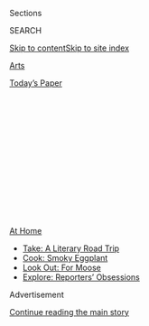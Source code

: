 <div id="app">

<div>

<div>

<div>

<div class="NYTAppHideMasthead css-1q2w90k e1suatyy0">

<div class="section css-ui9rw0 e1suatyy2">

<div class="css-eph4ug er09x8g0">

<div class="css-6n7j50">

</div>

<span class="css-1dv1kvn">Sections</span>

<div class="css-10488qs">

<span class="css-1dv1kvn">SEARCH</span>

</div>

[Skip to content](#site-content)[Skip to site
index](#site-index)

</div>

<div id="masthead-section-label" class="css-1wr3we4 eaxe0e00">

[Arts](https://www.nytimes3xbfgragh.onion/section/arts)

</div>

<div class="css-10698na e1huz5gh0">

</div>

</div>

<div id="masthead-bar-one" class="section hasLinks css-15hmgas e1csuq9d3">

<div class="css-uqyvli e1csuq9d0">

</div>

<div class="css-1uqjmks e1csuq9d1">

</div>

<div class="css-9e9ivx">

[](https://myaccount.nytimes3xbfgragh.onion/auth/login?response_type=cookie&client_id=vi)

</div>

<div class="css-1bvtpon e1csuq9d2">

[Today’s
Paper](https://www.nytimes3xbfgragh.onion/section/todayspaper)

</div>

</div>

</div>

</div>

<div data-aria-hidden="false">

<div id="site-content" data-role="main">

<div>

<div class="css-1aor85t" style="opacity:0.000000001;z-index:-1;visibility:hidden">

<div class="css-1hqnpie">

<div class="css-epjblv">

<span class="css-17xtcya">[Arts](/section/arts)</span><span class="css-x15j1o">|</span><span class="css-fwqvlz">Considering
Camp? Bunkmates Are Out, but Creativity
Reigns</span>

</div>

<div class="css-k008qs">

<div class="css-1iwv8en">

<span class="css-18z7m18"></span>

<div>

</div>

</div>

<span class="css-1n6z4y">https://nyti.ms/2N7o2rS</span>

<div class="css-1705lsu">

<div class="css-4xjgmj">

<div class="css-4skfbu" data-role="toolbar" data-aria-label="Social Media Share buttons, Save button, and Comments Panel with current comment count" data-testid="share-tools">

  - 
  - 
  - 
  - 
    
    <div class="css-6n7j50">
    
    </div>

  - 

</div>

</div>

</div>

</div>

</div>

</div>

<div id="NYT_TOP_BANNER_REGION" class="css-13pd83m">

<div>

<div id="maps-athome-menu" class="section interactive-content interactive-size-medium css-1edisqu">

<div class="css-17ih8de interactive-body">

<div class="at-home-nav__innerContainer">

<div class="at-home-nav__title">

[At
Home](https://www.nytimes3xbfgragh.onion/spotlight/at-home?action=click&pgtype=Article&state=default&region=TOP_BANNER&context=at_home_menu)

</div>

  - [Take: A Literary Road
    Trip](https://www.nytimes3xbfgragh.onion/2020/07/28/books/time-for-a-literary-road-trip.html?action=click&pgtype=Article&state=default&region=TOP_BANNER&context=at_home_menu)
  - [Cook: Smoky
    Eggplant](https://www.nytimes3xbfgragh.onion/2020/07/29/magazine/bored-with-your-home-cooking-some-smoky-eggplant-will-fix-that.html?action=click&pgtype=Article&state=default&region=TOP_BANNER&context=at_home_menu)
  - [Look Out: For
    Moose](https://www.nytimes3xbfgragh.onion/2020/07/27/travel/moose-michigan-isle-royale.html?action=click&pgtype=Article&state=default&region=TOP_BANNER&context=at_home_menu)
  - [Explore: Reporters’
    Obsessions](https://www.nytimes3xbfgragh.onion/interactive/2020/at-home/even-more-reporters-editors-diaries-lists-recommendations.html?action=click&pgtype=Article&state=default&region=TOP_BANNER&context=at_home_menu)

</div>

</div>

</div>

</div>

</div>

<div id="top-wrapper" class="css-1sy8kpn">

<div id="top-slug" class="css-l9onyx">

Advertisement

</div>

[Continue reading the main
story](#after-top)

<div class="ad top-wrapper" style="text-align:center;height:100%;display:block;min-height:250px">

<div id="top" class="place-ad" data-position="top" data-size-key="top">

</div>

</div>

<div id="after-top">

</div>

</div>

<div>

<div id="sponsor-wrapper" class="css-1hyfx7x">

<div id="sponsor-slug" class="css-19vbshk">

Supported by

</div>

[Continue reading the main
story](#after-sponsor)

<div id="sponsor" class="ad sponsor-wrapper" style="text-align:center;height:100%;display:block">

</div>

<div id="after-sponsor">

</div>

</div>

<div class="css-186x18t">

Summer Guide for Families

</div>

<div class="css-1vkm6nb ehdk2mb0">

# Considering Camp? Bunkmates Are Out, but Creativity Reigns

</div>

There may not be group hikes and s’mores, but that doesn’t mean there
won’t be adventure, songs, comedy, art and dance. Here are some programs
taking place online.

<div class="css-79elbk" data-testid="photoviewer-wrapper">

<div class="css-z3e15g" data-testid="photoviewer-wrapper-hidden">

</div>

<div class="css-1a48zt4 ehw59r15" data-testid="photoviewer-children">

![<span class="css-16f3y1r e13ogyst0" data-aria-hidden="true">Matthew
Polenzani in Mozart’s “The Magic Flute,” one of the works to be explored
in the first Met Opera Global Summer Camp. Though registration has
closed, the Met is making most of the camp activities available
online.</span><span class="css-cnj6d5 e1z0qqy90" itemprop="copyrightHolder"><span class="css-1ly73wi e1tej78p0">Credit...</span><span><span>Ken
Howard/Metropolitan
Opera</span></span></span>](https://static01.graylady3jvrrxbe.onion/images/2020/06/19/arts/kids-camp1/merlin_173586051_e043408b-772c-4b17-95ad-634266da9f7a-articleLarge.jpg?quality=75&auto=webp&disable=upscale)

</div>

</div>

<div class="css-18e8msd">

<div class="css-vp77d3 epjyd6m0">

<div class="css-1baulvz">

By [<span class="css-1baulvz last-byline" itemprop="name">Laurel
Graeber</span>](https://www.nytimes3xbfgragh.onion/by/laurel-graeber)

</div>

</div>

  - June 18,
    2020

  - 
    
    <div class="css-4xjgmj">
    
    <div class="css-d8bdto" data-role="toolbar" data-aria-label="Social Media Share buttons, Save button, and Comments Panel with current comment count" data-testid="share-tools">
    
      - 
      - 
      - 
      - 
        
        <div class="css-6n7j50">
        
        </div>
    
      - 
    
    </div>
    
    </div>

</div>

</div>

<div class="section meteredContent css-1r7ky0e" name="articleBody" itemprop="articleBody">

<div class="css-1fanzo5 StoryBodyCompanionColumn">

<div class="css-53u6y8">

Children may not be able to sing around a campfire, but they can
certainly belt out Broadway numbers or dig into crafts at home. Here’s a
sampling of the many arts camps that have gone virtual. (Most charge
fees, but financial aid may be available.)

**Los Explorers Virtual Dance Camp: Cuba:** [This five-day
program](https://www.ballethispanico.org/school/b-learning-online/virtual-los-explorers)
next week from Ballet Hispánico welcomes both little boys and girls —
ages 3 to 8 — to explore Cuban culture through rhythm and song. (There’s
also a two-day minicamp.)
[*ballethispanico.org*](https://www.ballethispanico.org/)

**Harlem Summer Arts Experience:** Starting on July 6, the [Harlem
School of the
Arts](https://hsa.asapconnected.com/?org=4795#ProgramID=5948) will offer
a monthlong immersion in the spirit and creativity of the Harlem
Renaissance. With sessions for ages 5 to 18, the multidisciplinary camp
includes programs in art, ballet, hip-hop, jazz, tap, song and
theater.  
[*hsanyc.org*](https://hsanyc.org/)

</div>

</div>

<div class="css-1fanzo5 StoryBodyCompanionColumn">

<div class="css-53u6y8">

**Kids ’N Comedy Zoom Camp 2020:** A way to get sunshine just through
laughs, [this program](https://www.kidsncomedy.com/programs) for
aspiring stand-up comics offers three two-week sessions in July and
August for ages 10 to 18. Each session covers writing and performing,
and it ends in a virtual show.  
[*kidsncomedy.com*](https://www.kidsncomedy.com/)

</div>

</div>

<div>

</div>

<div class="css-1fanzo5 StoryBodyCompanionColumn">

<div class="css-53u6y8">

**Making With MAD Summer Camp and Teen Workshops:** The Museum of Arts
and Design has [weeklong sessions all
summer](https://madmuseum.org/learn/summer-camp-and-teen-workshops) for
ages 8 to 18, each of which includes a virtual visit with a studio
artist and a concluding online show. Campers can focus on drawing,
wearable art or design. Teen offerings include a workshop in portfolio
development.  
[*madmuseum.org*](https://madmuseum.org/)

**Met Opera Global Summer Camp:** Although registration has closed for
this free new venture (June 15-Aug. 7), the Met is posting [most of the
activities and material
online](https://www.metopera.org/discover/education/global-summer-camp/home/).
Youngsters — there are separate sessions for Grades 3 to 6 and 7 to 12 —
can jump in to stream each week’s featured opera and do related
projects. Next up: Donizetti’s “Don Pasquale.”  
[*metopera.org*](https://www.metopera.org/)

**New York Public Library Virtual Summer Camp:** Free like the library,
[this six-week session](https://www.nypl.org/125/summerreading/camp)
starts on June 29 with programs geared toward different age groups. The
camp, which thematically reflects the Summer Reading program, [Quest for
Adventure](https://www.nypl.org/125/summerreading), offers video
activities grouped under weekly themes, like Discover Your Strengths.  
[*nypl.org*](https://www.nypl.org/)

**92Y Virtual Camp Live:** [The 92nd Street
Y](https://www.92y.org/virtual-camp-live) specializes in offering
plentiful choices, with a junior camp for preschoolers (the regular
session is for ages 5 to 13) and full-day, half-day or drop-in sessions.
In addition to arts like filmmaking, photography and musical theater,
the camp includes sports (modified for the home, the website says).  
[*92y.org*](https://www.92y.org/)

</div>

</div>

<div class="css-1fanzo5 StoryBodyCompanionColumn">

<div class="css-53u6y8">

**Tada\! Youth Theater Musical Theater Summer Camps:** Register for a
free [Zoom open
house](https://tadatheater.secure.force.com/Events/CnP_PaaS_EVT__ExternalRegistrationPage?event_id=a1g1J000007xd3YQAQ)this
Saturday and check out [the
troupe](https://www.tadatheater.com/2020-summer-camps) that was once a
home to a young Jordan Peele and Kerry Washington. This camp offers
weeklong programs for [ages 4
to 5](https://www.tadatheater.com/2020-summer-camps-ages-4-5), and
two-week sessions for ages [6
to 8](https://www.tadatheater.com/2020-summer-camps-ages-6-8) and [9
to 12](https://www.tadatheater.com/2020-summer-camps-ages-9-12). Each
culminates in a performance.  
[*tadatheater.com*](https://www.tadatheater.com/)

**Willie Mae Rock Camp for Girls Online:** Does your child want to be
the next Billie Eilish? Applications will be available on Tuesday for
[this two-week program](https://www.williemaerockcamp.org/) (July
20-31), open to girls and nonbinary youth ages 10 to 17. Training
includes collaborative songwriting, instrument making and field
recording. Participants will create works in groups.  
[*williemaerockcamp.com*](https://www.williemaerockcamp.org/home)

</div>

</div>

</div>

<div>

</div>

<div>

</div>

<div>

</div>

<div>

<div id="bottom-wrapper" class="css-1ede5it">

<div id="bottom-slug" class="css-l9onyx">

Advertisement

</div>

[Continue reading the main
story](#after-bottom)

<div id="bottom" class="ad bottom-wrapper" style="text-align:center;height:100%;display:block;min-height:90px">

</div>

<div id="after-bottom">

</div>

</div>

</div>

</div>

</div>

## Site Index

<div>

</div>

## Site Information Navigation

  - [© <span>2020</span> <span>The New York Times
    Company</span>](https://help.nytimes3xbfgragh.onion/hc/en-us/articles/115014792127-Copyright-notice)

<!-- end list -->

  - [NYTCo](https://www.nytco.com/)
  - [Contact
    Us](https://help.nytimes3xbfgragh.onion/hc/en-us/articles/115015385887-Contact-Us)
  - [Work with us](https://www.nytco.com/careers/)
  - [Advertise](https://nytmediakit.com/)
  - [T Brand Studio](http://www.tbrandstudio.com/)
  - [Your Ad
    Choices](https://www.nytimes3xbfgragh.onion/privacy/cookie-policy#how-do-i-manage-trackers)
  - [Privacy](https://www.nytimes3xbfgragh.onion/privacy)
  - [Terms of
    Service](https://help.nytimes3xbfgragh.onion/hc/en-us/articles/115014893428-Terms-of-service)
  - [Terms of
    Sale](https://help.nytimes3xbfgragh.onion/hc/en-us/articles/115014893968-Terms-of-sale)
  - [Site
    Map](https://spiderbites.nytimes3xbfgragh.onion)
  - [Help](https://help.nytimes3xbfgragh.onion/hc/en-us)
  - [Subscriptions](https://www.nytimes3xbfgragh.onion/subscription?campaignId=37WXW)

</div>

</div>

</div>

</div>
